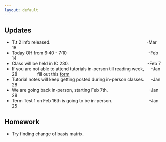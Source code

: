 ```yaml
---
layout: default
---
```


## Updates

- T.t 2 info released. &emsp;&emsp;&emsp;&emsp; &emsp; &emsp;&emsp;&emsp; &emsp;&emsp; &emsp;&emsp;&emsp; &emsp;&emsp; &emsp;&emsp;&emsp;&emsp;&emsp;-Mar 18 <br>
- Today OH from 6:40 - 7:10 &emsp;&emsp;&emsp;&emsp; &emsp; &emsp;&emsp;&emsp; &emsp;&emsp; &emsp;&emsp;&emsp; &emsp;&emsp;&emsp;&emsp;-Feb 14 <br>
- Class will be held in IC 230.     &emsp;&emsp;&emsp;&emsp; &emsp; &emsp;&emsp;&emsp; &emsp;&emsp; &emsp;&emsp;&emsp; &emsp;&emsp;&emsp; -Feb 7 <br>
- If you are not able to attend tutorials in-person till reading week, &emsp; -Jan 28 &emsp;&emsp;&emsp;&emsp;
fill out this [form](https://forms.gle/4oG6zSNLyhtceX6d8)
- Tutorial notes will keep getting posted during in-person classes. &emsp; -Jan 28 <br>
- We are going back in-person, starting Feb 7th.       &emsp;&emsp;&emsp;&emsp; &emsp; &emsp; &emsp;&emsp;        -Jan 28 <br>
- Term Test 1 on Feb 16th is going to be in-person.     &emsp;&emsp;&emsp;&emsp;    &emsp; &emsp;  &emsp;    -Jan 25


## Homework 

+ Try finding change of basis matrix.
